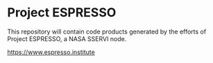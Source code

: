 # Project ESPRESSO

This repository will contain code products generated by the efforts of Project ESPRESSO, a NASA SSERVI node.

https://www.espresso.institute
